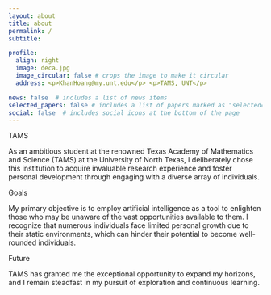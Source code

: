 ```yaml
---
layout: about
title: about
permalink: /
subtitle:  

profile:
  align: right
  image: deca.jpg
  image_circular: false # crops the image to make it circular
  address: <p>KhanHoang@my.unt.edu</p> <p>TAMS, UNT</p>

news: false  # includes a list of news items
selected_papers: false # includes a list of papers marked as "selected={true}"
social: false  # includes social icons at the bottom of the page
---
```


TAMS

As an ambitious student at the renowned Texas Academy of Mathematics and Science (TAMS) at the University of North Texas, I deliberately chose this institution to acquire invaluable research experience and foster personal development through engaging with a diverse array of individuals.

Goals

My primary objective is to employ artificial intelligence as a tool to enlighten those who may be unaware of the vast opportunities available to them. I recognize that numerous individuals face limited personal growth due to their static environments, which can hinder their potential to become well-rounded individuals.

Future

TAMS has granted me the exceptional opportunity to expand my horizons, and I remain steadfast in my pursuit of exploration and continuous learning.